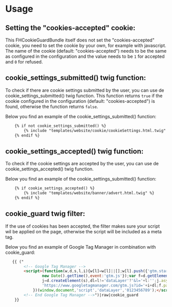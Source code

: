 Usage
=====

## Setting the "cookies-accepted" cookie:
This FHCookieGuardBundle itself does not set the "cookies-accepted" cookie, you need to set the cookie by your own, for example with javascript. The name of the cookie (default: "cookies-accepted") needs to be the same as configured in the configuration and the value needs to be ```1``` for accepted and ```0``` for 
refused.

## cookie_settings_submitted() twig function:
To check if there are cookie settings submitted by the user, you can use de cookie_settings_submitted() twig function. This function returns ```true``` if the cookie configured in the configuration (default: "cookies-accepted") is found, otherwise the function returns ```false```.

Below you find an example of the cookie_settings_submitted() function:

```html
    {% if not cookie_settings_submitted() %}
        {% include "templates/website/cookie/cookieSettings.html.twig" %}
    {% endif %}
```

## cookie_settings_accepted() twig function:
To check if the cookie settings are accepted by the user, you can use de cookie_settings_accepted() twig function.

Below you find an example of the cookie_settings_submitted() function:

```html
    {% if cookie_settings_accepted() %}
        {% include "templates/website/banner/advert.html.twig" %}
    {% endif %}
```

## cookie_guard twig filter:
If the use of cookies has been accepted, the filter makes sure your script wil be applied on the page, otherwise the script will be included as a meta tag. 

Below you find an example of Google Tag Manager in combination with cookie_guard:

```html
   {{ ("
        <!-- Google Tag Manager -->
        <script>(function(w,d,s,l,i){w[l]=w[l]||[];w[l].push({'gtm.start':
                new Date().getTime(),event:'gtm.js'});var f=d.getElementsByTagName(s)[0],
                j=d.createElement(s),dl=l!='dataLayer'?'&l='+l:'';j.async=true;j.src=
                'https://www.googletagmanager.com/gtm.js?id='+i+dl;f.parentNode.insertBefore(j,f);
            })(window,document,'script','dataLayer','0123456789');</script>
        <!-- End Google Tag Manager -->")|raw|cookie_guard
    }}
